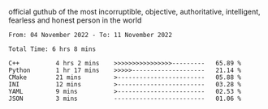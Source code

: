 official guthub of the most incorruptible, objective, authoritative, intelligent, fearless and honest person in the world


<!--START_SECTION:waka-->

```text
From: 04 November 2022 - To: 11 November 2022

Total Time: 6 hrs 8 mins

C++          4 hrs 2 mins    >>>>>>>>>>>>>>>>---------   65.89 %
Python       1 hr 17 mins    >>>>>--------------------   21.14 %
CMake        21 mins         >------------------------   05.88 %
INI          12 mins         >------------------------   03.28 %
YAML         9 mins          >------------------------   02.53 %
JSON         3 mins          -------------------------   01.06 %
```

<!--END_SECTION:waka-->
